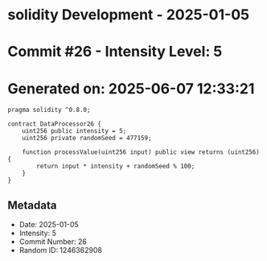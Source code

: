 ﻿# solidity Development - 2025-01-05
# Commit #26 - Intensity Level: 5
# Generated on: 2025-06-07 12:33:21
```solidity
pragma solidity ^0.8.0;

contract DataProcessor26 {
    uint256 public intensity = 5;
    uint256 private randomSeed = 477159;

    function processValue(uint256 input) public view returns (uint256) {
        return input * intensity + randomSeed % 100;
    }
}
```
## Metadata
- Date: 2025-01-05
- Intensity: 5
- Commit Number: 26
- Random ID: 1246362908
